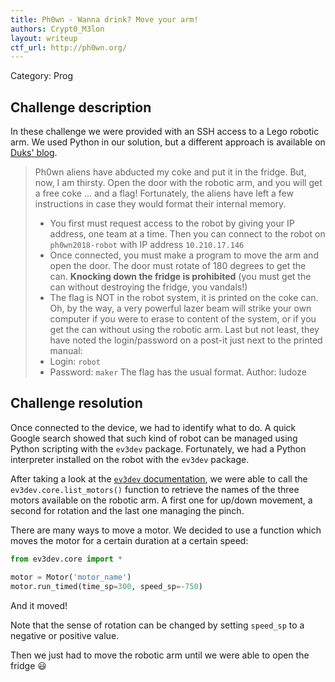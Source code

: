 ```yaml
---
title: Ph0wn - Wanna drink? Move your arm!
authors: Crypt0_M3lon
layout: writeup
ctf_url: http://ph0wn.org/
---
```

Category: Prog

## Challenge description
In these challenge we were provided with an SSH access to a Lego robotic arm. We used Python in our solution, but a different approach is available on [Duks' blog](http://duksctf.github.io/2018/12/14/Ph0wn2018-wannadrink.html).

> Ph0wn aliens have abducted my coke and put it in the fridge. But, now, I am thirsty. Open the door with the robotic arm, and you will get a free coke ... and a flag!
> Fortunately, the aliens have left a few instructions in case they would format their internal memory.
> - You first  must request access to the robot by giving your IP address, one team at a time. Then you can connect to the robot on `ph0wn2018-robot` with IP address `10.210.17.146`
> - Once connected, you must make a program to move the arm and open the door. The door must rotate of 180 degrees to get the can. **Knocking down the fridge is prohibited** (you must get the can without destroying the fridge, you vandals!)
> - The flag is NOT in the robot system, it is printed on the coke can. Oh, by the way, a very powerful lazer beam will strike your own computer if you were to erase to content of the system, or if you get the can without using the robotic arm.
> Last but not least, they have noted the login/password on a post-it just next to the printed manual:
> - Login: `robot`
> - Password: `maker`
> The flag has the usual format.
> Author: ludoze

## Challenge resolution
Once connected to the device, we had to identify what to do. A quick Google search showed that such kind of robot can be managed using Python scripting with the `ev3dev` package. Fortunately, we had a Python interpreter installed on the robot with the `ev3dev` package. 

After taking a look at the [`ev3dev` documentation](https://ev3dev-lang.readthedocs.io/projects/python-ev3dev/en/stable/spec.html), we were able to call the `ev3dev.core.list_motors()` function to retrieve the names of the three motors available on the robotic arm. A first one for up/down movement, a second for rotation and the last one managing the pinch.

There are many ways to move a motor. We decided to use a function which moves the motor for a certain duration at a certain speed:
```python
from ev3dev.core import *

motor = Motor('motor_name')
motor.run_timed(time_sp=300, speed_sp=-750)
```
And it moved!

Note that the sense of rotation can be changed by setting `speed_sp` to a negative or positive value.

Then we just had to move the robotic arm until we were able to open the fridge :smiley:
